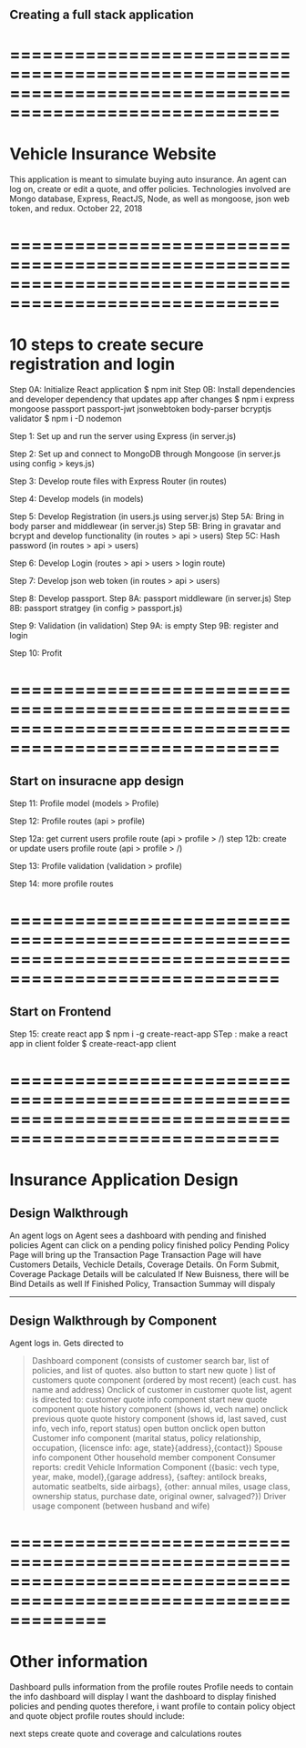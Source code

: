 ## Creating a full stack application

# =======================================================================================================

# Vehicle Insurance Website

This application is meant to simulate buying auto insurance. An agent can log on, create or edit a quote, and offer policies.
Technologies involved are Mongo database, Express, ReactJS, Node, as well as mongoose, json web token, and redux.
October 22, 2018

# =======================================================================================================

# 10 steps to create secure registration and login

Step 0A: Initialize React application
$ npm init
Step 0B: Install dependencies and developer dependency that updates app after changes
$ npm i express mongoose passport passport-jwt jsonwebtoken body-parser bcryptjs validator
$ npm i -D nodemon

Step 1: Set up and run the server using Express (in server.js)

Step 2: Set up and connect to MongoDB through Mongoose (in server.js using config > keys.js)

Step 3: Develop route files with Express Router (in routes)

Step 4: Develop models (in models)

Step 5: Develop Registration (in users.js using server.js)
Step 5A: Bring in body parser and middlewear (in server.js)
Step 5B: Bring in gravatar and bcrypt and develop functionality (in routes > api > users)
Step 5C: Hash password (in routes > api > users)

Step 6: Develop Login (routes > api > users > login route)

Step 7: Develop json web token (in routes > api > users)

Step 8: Develop passport.
Step 8A: passport middleware (in server.js)
Step 8B: passport stratgey (in config > passport.js)

Step 9: Validation (in validation)
Step 9A: is empty
Step 9B: register and login

Step 10: Profit

# =======================================================================================================

## Start on insuracne app design

Step 11: Profile model (models > Profile)

Step 12: Profile routes (api > profile)

Step 12a: get current users profile route (api > profile > /)
step 12b: create or update users profile route (api > profile > /)

Step 13: Profile validation (validation > profile)

Step 14: more profile routes

# =======================================================================================================

## Start on Frontend

Step 15: create react app
$ npm i -g create-react-app
STep : make a react app in client folder
$ create-react-app client

# =======================================================================================================

# Insurance Application Design

## Design Walkthrough

An agent logs on
Agent sees a dashboard with pending and finished policies
Agent can click on a pending policy finished policy
Pending Policy Page will bring up the Transaction Page
Transaction Page will have Customers Details, Vechicle Details, Coverage Details.
On Form Submit, Coverage Package Details will be calculated
If New Buisness, there will be Bind Details as well
If Finished Policy, Transaction Summay will dispaly

---

## Design Walkthrough by Component

Agent logs in. Gets directed to

> Dashboard component (consists of customer search bar, list of policies, and list of quotes. also button to start new quote )
> list of customers quote component (ordered by most recent) (each cust. has name and address)
> Onclick of customer in customer quote list, agent is directed to:
> customer quote info component
> start new quote component
> quote history component (shows id, vech name)
> onclick previous quote
> quote history component (shows id, last saved, cust info, vech info, report status)
> open button
> onclick open button
> Customer info component (marital status, policy relationship, occupation, {licensce info: age, state}{address},{contact})
> Spouse info component
> Other household member component
> Consumer reports: credit
> Vehicle Information Component ({basic: vech type, year, make, model},{garage address}, {saftey: antilock breaks, automatic seatbelts, side airbags}, {other: annual miles, usage class, ownership status, purchase date, original owner, salvaged?})
> Driver usage component (between husband and wife)

# =================================================================================================================

# Other information

Dashboard pulls information from the profile routes
Profile needs to contain the info dashboard will display
I want the dashboard to display finished policies and pending quotes
therefore, i want profile to contain policy object and quote object
profile routes should include:

next steps
create quote and coverage and calculations routes
